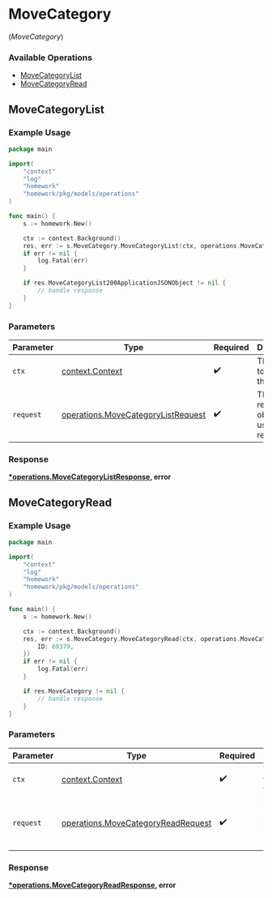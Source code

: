 # MoveCategory
(*MoveCategory*)

### Available Operations

* [MoveCategoryList](#movecategorylist)
* [MoveCategoryRead](#movecategoryread)

## MoveCategoryList

### Example Usage

```go
package main

import(
	"context"
	"log"
	"homework"
	"homework/pkg/models/operations"
)

func main() {
    s := homework.New()

    ctx := context.Background()
    res, err := s.MoveCategory.MoveCategoryList(ctx, operations.MoveCategoryListRequest{})
    if err != nil {
        log.Fatal(err)
    }

    if res.MoveCategoryList200ApplicationJSONObject != nil {
        // handle response
    }
}
```

### Parameters

| Parameter                                                                                | Type                                                                                     | Required                                                                                 | Description                                                                              |
| ---------------------------------------------------------------------------------------- | ---------------------------------------------------------------------------------------- | ---------------------------------------------------------------------------------------- | ---------------------------------------------------------------------------------------- |
| `ctx`                                                                                    | [context.Context](https://pkg.go.dev/context#Context)                                    | :heavy_check_mark:                                                                       | The context to use for the request.                                                      |
| `request`                                                                                | [operations.MoveCategoryListRequest](../../models/operations/movecategorylistrequest.md) | :heavy_check_mark:                                                                       | The request object to use for the request.                                               |


### Response

**[*operations.MoveCategoryListResponse](../../models/operations/movecategorylistresponse.md), error**


## MoveCategoryRead

### Example Usage

```go
package main

import(
	"context"
	"log"
	"homework"
	"homework/pkg/models/operations"
)

func main() {
    s := homework.New()

    ctx := context.Background()
    res, err := s.MoveCategory.MoveCategoryRead(ctx, operations.MoveCategoryReadRequest{
        ID: 69379,
    })
    if err != nil {
        log.Fatal(err)
    }

    if res.MoveCategory != nil {
        // handle response
    }
}
```

### Parameters

| Parameter                                                                                | Type                                                                                     | Required                                                                                 | Description                                                                              |
| ---------------------------------------------------------------------------------------- | ---------------------------------------------------------------------------------------- | ---------------------------------------------------------------------------------------- | ---------------------------------------------------------------------------------------- |
| `ctx`                                                                                    | [context.Context](https://pkg.go.dev/context#Context)                                    | :heavy_check_mark:                                                                       | The context to use for the request.                                                      |
| `request`                                                                                | [operations.MoveCategoryReadRequest](../../models/operations/movecategoryreadrequest.md) | :heavy_check_mark:                                                                       | The request object to use for the request.                                               |


### Response

**[*operations.MoveCategoryReadResponse](../../models/operations/movecategoryreadresponse.md), error**

